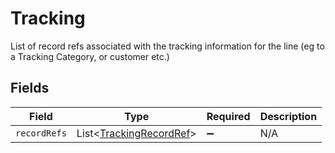 # Tracking

List of record refs associated with the tracking information for the line (eg to a Tracking Category, or customer etc.)


## Fields

| Field                                                                   | Type                                                                    | Required                                                                | Description                                                             |
| ----------------------------------------------------------------------- | ----------------------------------------------------------------------- | ----------------------------------------------------------------------- | ----------------------------------------------------------------------- |
| `recordRefs`                                                            | List<[TrackingRecordRef](../../models/components/TrackingRecordRef.md)> | :heavy_minus_sign:                                                      | N/A                                                                     |